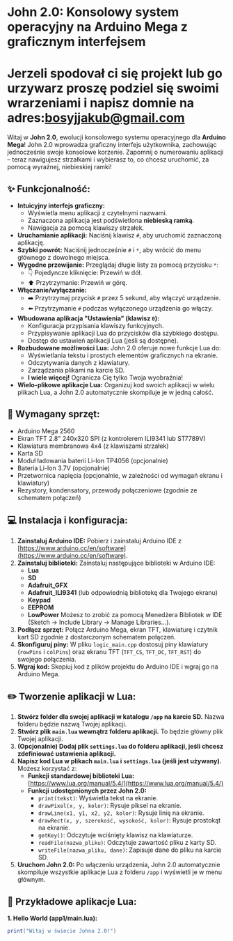# John 2.0: Konsolowy system operacyjny na Arduino Mega z graficznym interfejsem
# Jerzeli spodovał ci się projekt lub go urzywarz proszę podziel się swoimi wrarzeniami i napisz domnie na adres:bosyjjakub@gmail.com
Witaj w **John 2.0**, ewolucji konsolowego systemu operacyjnego dla **Arduino Mega**! John 2.0 wprowadza graficzny interfejs użytkownika, zachowując jednocześnie swoje konsolowe korzenie.  Zapomnij o numerowaniu aplikacji – teraz nawigujesz strzałkami i wybierasz to, co chcesz uruchomić, za pomocą wyraźnej, niebieskiej ramki!

## :sparkles: Funkcjonalność:

* **Intuicyjny interfejs graficzny:**  
    * Wyświetla menu aplikacji z czytelnymi nazwami.
    * Zaznaczona aplikacja jest podświetlona **niebieską ramką**.
    * Nawigacja za pomocą klawiszy strzałek.
* **Uruchamianie aplikacji:**  Naciśnij klawisz `#`, aby uruchomić zaznaczoną aplikację.
* **Szybki powrót:** Naciśnij jednocześnie `#` i `*`, aby wrócić do menu głównego z dowolnego miejsca.
* **Wygodne przewijanie:**  Przeglądaj długie listy za pomocą przycisku `*`:
    * :point_down:  Pojedyncze kliknięcie: Przewiń w dół.
    * :arrow_up: Przytrzymanie: Przewiń w górę.
* **Włączanie/wyłączanie:** 
    * :arrow_right: Przytrzymaj przycisk `#` przez 5 sekund, aby włączyć urządzenie.
    * :arrow_left: Przytrzymanie `#` podczas wyłączonego urządzenia go włączy.
* **Wbudowana aplikacja "Ustawienia" (klawisz `0`):** 
    * Konfiguracja przypisania klawiszy funkcyjnych.
    * Przypisywanie aplikacji Lua do przycisków dla szybkiego dostępu.
    * Dostęp do ustawień aplikacji Lua (jeśli są dostępne).
* **Rozbudowane możliwości Lua:** John 2.0 oferuje nowe funkcje Lua do:
    * Wyświetlania tekstu i prostych elementów graficznych na ekranie.
    * Odczytywania danych z klawiatury.
    * Zarządzania plikami na karcie SD.
    * **I wiele więcej!** Ogranicza Cię tylko Twoja wyobraźnia!
* **Wielo-plikowe aplikacje Lua:**  Organizuj kod swoich aplikacji w wielu plikach Lua, a John 2.0 automatycznie skompiluje je w jedną całość.

## :electric_plug: Wymagany sprzęt:

* Arduino Mega 2560
* Ekran TFT 2.8" 240x320 SPI (z kontrolerem ILI9341 lub ST7789V)
* Klawiatura membranowa 4x4 (z klawiszami strzałek)
* Karta SD
* Moduł ładowania baterii Li-Ion TP4056 (opcjonalnie)
* Bateria Li-Ion 3.7V (opcjonalnie)
* Przetwornica napięcia (opcjonalnie, w zależności od wymagań ekranu i klawiatury)
* Rezystory, kondensatory, przewody połączeniowe (zgodnie ze schematem połączeń)

## :computer: Instalacja i konfiguracja:

1. **Zainstaluj Arduino IDE:**  Pobierz i zainstaluj Arduino IDE z [https://www.arduino.cc/en/software](https://www.arduino.cc/en/software).
2. **Zainstaluj biblioteki:**  Zainstaluj następujące biblioteki w Arduino IDE:
    * **Lua**
    * **SD**
    * **Adafruit_GFX**
    * **Adafruit_ILI9341** (lub odpowiednią bibliotekę dla Twojego ekranu)
    * **Keypad**
    * **EEPROM**
    * **LowPower**
    Możesz to zrobić za pomocą Menedżera Bibliotek w IDE (Sketch -> Include Library -> Manage Libraries...).
3. **Podłącz sprzęt:** Połącz Arduino Mega, ekran TFT, klawiaturę i czytnik kart SD zgodnie z dostarczonym schematem połączeń.
4. **Skonfiguruj piny:** W pliku `logic_main.cpp` dostosuj piny klawiatury (`rowPins` i `colPins`) oraz ekranu TFT (`TFT_CS`, `TFT_DC`, `TFT_RST`) do swojego połączenia.
5. **Wgraj kod:** Skopiuj kod z plików projektu do Arduino IDE i wgraj go na Arduino Mega.

## :pencil2: Tworzenie aplikacji w Lua:

1. **Stwórz folder dla swojej aplikacji w katalogu `/app` na karcie SD.**  Nazwa folderu będzie nazwą Twojej aplikacji.
2. **Stwórz plik `main.lua` wewnątrz folderu aplikacji.**  To będzie główny plik Twojej aplikacji.
3. **(Opcjonalnie) Dodaj plik `settings.lua` do folderu aplikacji, jeśli chcesz zdefiniować ustawienia aplikacji.**
4. **Napisz kod Lua w plikach `main.lua` i `settings.lua` (jeśli jest używany).**  Możesz korzystać z:
    * **Funkcji standardowej biblioteki Lua:** [https://www.lua.org/manual/5.4/](https://www.lua.org/manual/5.4/)
    * **Funkcji udostępnionych przez John 2.0:** 
        * `print(tekst)`:  Wyświetla tekst na ekranie.
        * `drawPixel(x, y, kolor)`:  Rysuje piksel na ekranie.
        * `drawLine(x1, y1, x2, y2, kolor)`: Rysuje linię na ekranie.
        * `drawRect(x, y, szerokość, wysokość, kolor)`: Rysuje prostokąt na ekranie.
        * `getKey()`:  Odczytuje wciśnięty klawisz na klawiaturze.
        * `readFile(nazwa_pliku)`:  Odczytuje zawartość pliku z karty SD.
        * `writeFile(nazwa_pliku, dane)`: Zapisuje dane do pliku na karcie SD.
5. **Uruchom John 2.0:**  Po włączeniu urządzenia, John 2.0 automatycznie skompiluje wszystkie aplikacje Lua z folderu `/app` i wyświetli je w menu głównym.

## :blue_book: Przykładowe aplikacje Lua:

**1. Hello World (app1/main.lua):**

```lua
print("Witaj w świecie Johna 2.0!")
